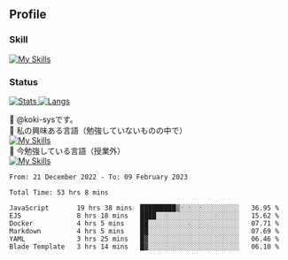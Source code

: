 ## Profile
### Skill
[![My Skills](https://skillicons.dev/icons?i=html,css,javascript,php,java,nodejs,react,bootstrap,docker,laravel,git,github,githubactions,materialui&theme=dark)](https://skillicons.dev)<br>
### Status
[![Stats](https://github-readme-stats.vercel.app/api?username=koki-sys&count_private=true&show_icons=true)
![Langs](https://github-readme-stats.vercel.app/api/top-langs/?username=koki-sys&layout=compact)](https://github.com/koki-sys)

👋 @koki-sysです。<br/>
👀 私の興味ある言語（勉強していないものの中で）<br/>
[![My Skills](https://skillicons.dev/icons?i=golang,gin&theme=dark)](https://skillicons.dev)<br/>
🌱 今勉強している言語（授業外）<br/>
[![My Skills](https://skillicons.dev/icons?i=typescript,react&theme=dark)](https://skillicons.dev)


<!---
koki-sys/koki-sys is a ✨ special ✨ repository because its `README.md` (this file) appears on your GitHub profile.
You can click the Preview link to take a look at your changes.
--->

<!--START_SECTION:waka-->

```text
From: 21 December 2022 - To: 09 February 2023

Total Time: 53 hrs 8 mins

JavaScript       19 hrs 38 mins  █████████▒░░░░░░░░░░░░░░░   36.95 %
EJS              8 hrs 18 mins   ████░░░░░░░░░░░░░░░░░░░░░   15.62 %
Docker           4 hrs 5 mins    ██░░░░░░░░░░░░░░░░░░░░░░░   07.71 %
Markdown         4 hrs 5 mins    ██░░░░░░░░░░░░░░░░░░░░░░░   07.69 %
YAML             3 hrs 25 mins   █▓░░░░░░░░░░░░░░░░░░░░░░░   06.46 %
Blade Template   3 hrs 14 mins   █▓░░░░░░░░░░░░░░░░░░░░░░░   06.10 %
```

<!--END_SECTION:waka-->
